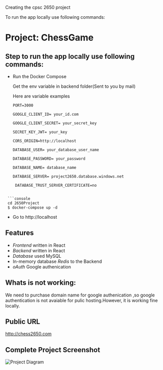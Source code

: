 Creating the cpsc 2650 project

To run the app locally use following commands:
# Project: ChessGame 
## Step to run the app locally use following commands:


- Run the Docker Compose
  
    Get the env variable in backend folder(Sent to you by mail)
  
    Here are variable examples
  
    ```console
    PORT=3000
  
    GOOGLE_CLIENT_ID= your_id.com

    GOOGLE_CLIENT_SECRET= your_secret_key

    SECRET_KEY_JWT= your_key

    CORS_ORIGIN=http://localhost

    DATABASE_USER= your_database_user_name

    DATABASE_PASSWORD= your_password

    DATABASE_NAME= database_name

    DATABASE_SERVER= project2650.database.windows.net

     DATABASE_TRUST_SERVER_CERTIFICATE=no
 ```

  ```console
  cd 2650Project
  $ docker-compose up -d
 
  ```

- Go to http://localhost
   
## Features

- _Frontend_ written in React
- _Backend_ written in React
- _Database_ used MySQL
- In-memory database _Redis_ to the Backend
- _oAuth_ Google authenication

   
## Whats is not working: 

We need to purchase domain  name for google authenication ,so google authentication is not avaiable for pulic hosting.However, it is working fine locally.




## Public URL

http://chess2650.com

## Complete Project Screenshot

![Project Diagram](https://github.com/harpreet1o/2650Project/blob/main/FinalProjectDiagram.drawio.png)

